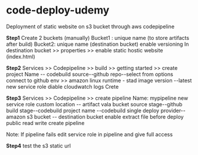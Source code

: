 # code-deploy-udemy
Deployment of static website on s3 bucket through aws codepipeline 

**Step1**
Create 2 buckets (manually)
Bucket1 : unique name (to store artifacts after build)
Bucket2: unique name (destination bucket)
enable versioning 
In destination bucket >> properties >> enable static hostic website (index.html)

**Step2**
Services >> Codepipeline >> build >> getting started >> create project 
Name -- codebuild 
source--github 
repo--select from options 
connect to github 
env >> amazon linux
runtime - stad
image version --latest
new service role 
diable cloudwatch logs 
Crete 

**Step3**
Services >> Codepipeline >> create pipeline 
Name: mypipeline 
new service role 
custom location -- artifact vala bucket 
source stage--github 
build stage--codebuild 
project name --codebuild 
single 
deploy provider--amazon s3
bucket -- destination bucket
enable extract file before deploy
public read write 
create pipeline 

Note: If pipeline fails 
edit service role in pipeline and give full access 

**Step4**
test the s3 static url
